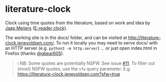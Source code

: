 # literature-clock
Clock using time quotes from the literature, based on work and idea by
        [Jaap Meijers](http://www.eerlijkemedia.nl/) ([E-reader clock](https://www.instructables.com/id/Literary-Clock-Made-From-E-reader/)).
        
The working site is in the docs/ folder, and can be visited at http://literature-clock.jenevoldsen.com/. To run it locally you may need to serve docs/ with an HTTP server (e.g. `python3 -m http.server`) ... or just open index.html in Firefox (thanks [@gbear605](https://github.com/gbear605)).

> ℹ️ NB: Some quotes are potentially NSFW. See issue [#11](https://github.com/JohannesNE/literature-clock/issues/11).
> To filter out (most) NSFW quotes, use the `sfw` query parameter. E.g. https://literature-clock.jenevoldsen.com?sfw=true
> 
